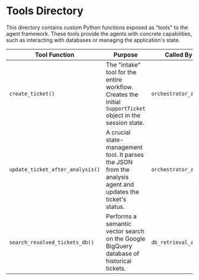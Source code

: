 # Tools Directory

This directory contains custom Python functions exposed as "tools" to the agent framework. These tools provide the agents with concrete capabilities, such as interacting with databases or managing the application's state.

| Tool Function                      | Purpose                                                                                                        | Called By                 |
| ---------------------------------- | -------------------------------------------------------------------------------------------------------------- | ------------------------- |
| `create_ticket()`                    | The "intake" tool for the entire workflow. Creates the initial `SupportTicket` object in the session state.    | `orchestrator_agent`      |
| `update_ticket_after_analysis()`   | A crucial state-management tool. It parses the JSON from the analysis agent and updates the ticket's status. | `orchestrator_agent`      |
| `search_resolved_tickets_db()`     | Performs a semantic vector search on the Google BigQuery database of historical tickets.                         | `db_retrieval_agent`      |